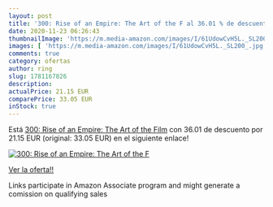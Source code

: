 ```yaml
---
layout: post
title: '300: Rise of an Empire: The Art of the F al 36.01 % de descuento'
date: 2020-11-23 06:26:43
thumbnailImage: 'https://m.media-amazon.com/images/I/61UdowCvH5L._SL200_.jpg'
images: [ 'https://m.media-amazon.com/images/I/61UdowCvH5L._SL200_.jpg' ]
comments: true
category: ofertas
author: ring
slug: 1781167826
description:
actualPrice: 21.15 EUR
comparePrice: 33.05 EUR
inStock: true
---
```


Está [300: Rise of an Empire: The Art of the Film](https://www.amazon.es/dp/1781167826/?tag=tolees-21) con 36.01 de descuento por 21.15 EUR (original: 33.05 EUR) en el siguiente enlace!

[![300: Rise of an Empire: The Art of the F](https://m.media-amazon.com/images/I/61UdowCvH5L._SL200_.jpg)](https://www.amazon.es/dp/1781167826/?tag=tolees-21)

[Ver la oferta!!](https://www.amazon.es/dp/1781167826/?tag=tolees-21)

Links participate in Amazon Associate program and might generate a comission on qualifying sales


